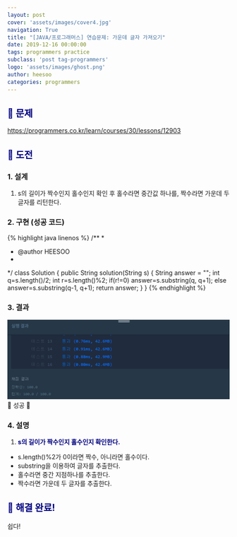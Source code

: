 ```yaml
---
layout: post
cover: 'assets/images/cover4.jpg'
navigation: True
title: "[JAVA/프로그래머스] 연습문제: 가운데 글자 가져오기"
date: 2019-12-16 00:00:00
tags: programmers practice
subclass: 'post tag-programmers'
logo: 'assets/images/ghost.png'
author: heesoo
categories: programmers
---
```

## <span style="color:navy">👀 문제</span>
<https://programmers.co.kr/learn/courses/30/lessons/12903>

## <span style="color:navy">👊 도전</span>

### 1. 설계
1. s의 길이가 짝수인지 홀수인지 확인 후 홀수라면 중간값 하나를, 짝수라면 가운데 두 글자를 리턴한다.

### 2. 구현 (성공 코드)
{% highlight java linenos %}
/**
 *
 * @author HEESOO
 *
 */
 class Solution {
  public String solution(String s) {
      String answer = "";
      int q=s.length()/2;
      int r=s.length()%2;
      if(r!=0) answer=s.substring(q, q+1);
      else answer=s.substring(q-1, q+1);
      return answer;
  }
}
 {% endhighlight %}

### 3. 결과
![실행결과](./assets/images/191216_3.PNG)
🤟 성공 🤟

### 4. 설명
1. **<span style="color:navy">s의 길이가 짝수인지 홀수인지 확인한다.</span>**
- s.length()%2가 0이라면 짝수, 아니라면 홀수이다.
- substring을 이용하여 글자를 추출한다.
- 홀수라면 중간 지점하나를 추출한다.
- 짝수라면 가운데 두 글자를 추출한다.

## <span style="color:navy">👏 해결 완료!</span>
쉽다!
